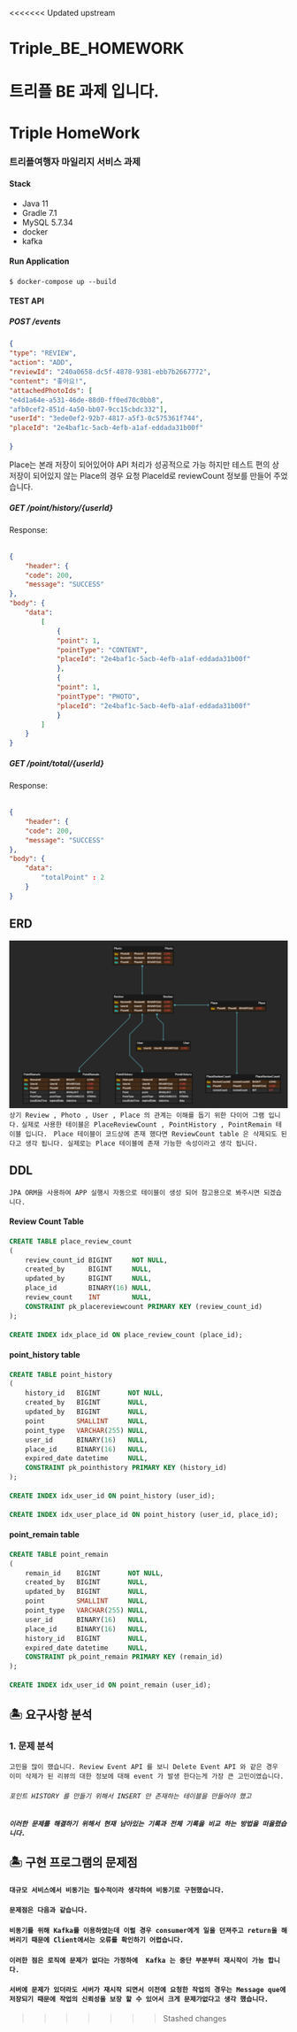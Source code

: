 <<<<<<< Updated upstream
# Triple_BE_HOMEWORK
 트리플 BE 과제 입니다. 
=======
# Triple HomeWork
### 트리플여행자 마일리지 서비스 과제

#### Stack
- Java 11
- Gradle 7.1
- MySQL 5.7.34
- docker
- kafka

#### Run Application
` $ docker-compose up --build `

#### TEST API 
##### POST /events
```json
{
"type": "REVIEW",
"action": "ADD",
"reviewId": "240a0658-dc5f-4878-9381-ebb7b2667772",
"content": "좋아요!",
"attachedPhotoIds": [
"e4d1a64e-a531-46de-88d0-ff0ed70c0bb8",
"afb0cef2-851d-4a50-bb07-9cc15cbdc332"],
"userId": "3ede0ef2-92b7-4817-a5f3-0c575361f744",
"placeId": "2e4baf1c-5acb-4efb-a1af-eddada31b00f"

}
```
Place는 본래 저장이 되어있어야 API 처리가 성공적으로 가능 하지만 
테스트 편의 상 저장이 되어있지 않는 Place의 경우 요청 PlaceId로 reviewCount 정보를 만들어 주었습니다. 

##### GET /point/history/{userId} 
Response:
```json

{
    "header": {
    "code": 200,
    "message": "SUCCESS"
},
"body": {
    "data": 
        [
            {
            "point": 1,
            "pointType": "CONTENT",
            "placeId": "2e4baf1c-5acb-4efb-a1af-eddada31b00f"
            },
            {
            "point": 1,
            "pointType": "PHOTO",
            "placeId": "2e4baf1c-5acb-4efb-a1af-eddada31b00f"
            }
        ]
    }
}
```

##### GET /point/total/{userId}
Response:
```json

{
    "header": {
    "code": 200,
    "message": "SUCCESS"
},
"body": {
    "data": 
        "totalPoint" : 2
    }
}
```
## ERD 
![img.png](ERD.png)
`상기 Review , Photo , User , Place 의 관계는 이해를 돕기 위한 다이어 그램 입니다.`
`실제로 사용한 테이블은 PlaceReviewCount , PointHistory , PointRemain 테이블 입니다. `
`Place 테이블이 코드상에 존재 했다면 ReviewCount table 은 삭제되도 된다고 생각 됩니다. 실제로는 Place 테이블에 존재 가능한 속성이라고 생각 됩니다.`

## DDL
`JPA ORM을 사용하여 APP 실행시 자동으로 테이블이 생성 되어 참고용으로 봐주시면 되겠습니다.`
#### Review Count Table 
```sql
CREATE TABLE place_review_count
(
    review_count_id BIGINT     NOT NULL,
    created_by      BIGINT     NULL,
    updated_by      BIGINT     NULL,
    place_id        BINARY(16) NULL,
    review_count    INT        NULL,
    CONSTRAINT pk_placereviewcount PRIMARY KEY (review_count_id)
);

CREATE INDEX idx_place_id ON place_review_count (place_id);
```
#### point_history table
```sql
CREATE TABLE point_history
(
    history_id   BIGINT       NOT NULL,
    created_by   BIGINT       NULL,
    updated_by   BIGINT       NULL,
    point        SMALLINT     NULL,
    point_type   VARCHAR(255) NULL,
    user_id      BINARY(16)   NULL,
    place_id     BINARY(16)   NULL,
    expired_date datetime     NULL,
    CONSTRAINT pk_pointhistory PRIMARY KEY (history_id)
);

CREATE INDEX idx_user_id ON point_history (user_id);

CREATE INDEX idx_user_place_id ON point_history (user_id, place_id);
```
#### point_remain table
```sql
CREATE TABLE point_remain
(
    remain_id    BIGINT       NOT NULL,
    created_by   BIGINT       NULL,
    updated_by   BIGINT       NULL,
    point        SMALLINT     NULL,
    point_type   VARCHAR(255) NULL,
    user_id      BINARY(16)   NULL,
    place_id     BINARY(16)   NULL,
    history_id   BIGINT       NULL,
    expired_date datetime     NULL,
    CONSTRAINT pk_point_remain PRIMARY KEY (remain_id)
);

CREATE INDEX idx_user_id ON point_remain (user_id);
```
## 🏝 요구사항 분석
### 1. 문제 분석
`고민을 많이 했습니다. Review Event API 를 보니 Delete Event API
와 같은 경우 이미 삭제가 된 리뷰의 대한 정보에 대해 event 가 발생 한다는게 가장 큰 고민이였습니다.`
###### `포인트 HISTORY 를 만들기 위해서 INSERT 만 존재하는 테이블을 만들어야 했고`
##### `이러한 문제를 해결하기 위해서 현재 남아있는 기록과 전체 기록을 비교 하는 방법을 떠올렸습니다.`

## 🏝 구현 프로그램의 문제점
#### `대규모 서비스에서 비동기는 필수적이라 생각하여 비동기로 구현했습니다.`
#### `문제점은 다음과 같습니다. `
#### `비동기를 위해 Kafka를 이용하였는데 이럴 경우 consumer에게 일을 던져주고 return을 해 버리기 때문에 Client에서는 오류를 확인하기 어렵습니다.  `
#### `이러한 점은 로직에 문제가 없다는 가정하에  Kafka 는 중단 부분부터 재시작이 가능 합니다. `
#### `서버에 문제가 있더라도 서버가 재시작 되면서 이전에 요청한 작업의 경우는 Message que에 저장되기 때문에 작업의 신뢰성을 보장 할 수 있어서 크게 문제가없다고 생각 했습니다.`








>>>>>>> Stashed changes
